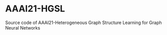 # AAAI21-HGSL
Source code of AAAI21-Heterogeneous Graph Structure Learning for Graph Neural Networks
